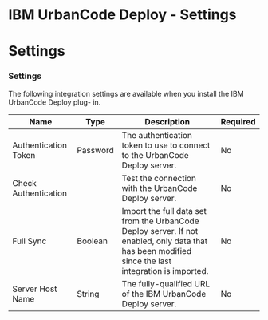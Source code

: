 
IBM UrbanCode Deploy - Settings
===============================

# Settings


### Settings




The following integration settings are available when you install the IBM UrbanCode Deploy plug-
in.


| Name | Type | Description                                                                                                          | Required |
| ---- | ---- | -------------------------------------------------------------------------------------------------------------------- | -------- |
| Authentication Token | Password | The authentication token to use to connect to the UrbanCode Deploy server. | No |
| Check Authentication |  | Test the connection with the UrbanCode Deploy server. | No |
| Full Sync | Boolean | Import the full data set from the UrbanCode Deploy server. If not enabled, only data that has been modified since the last integration is imported. | No |
| Server Host Name | String | The fully-qualified URL of the IBM UrbanCode Deploy server. | No |


